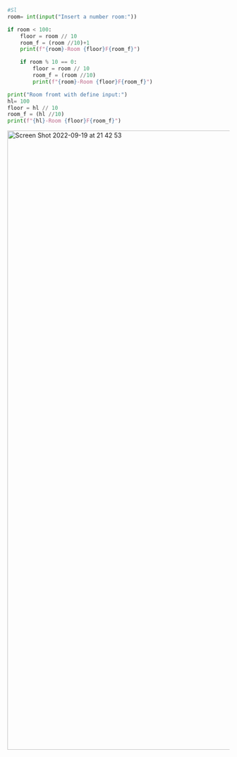 ```.py
#Sl
room= int(input("Insert a number room:"))

if room < 100:
    floor = room // 10
    room_f = (room //10)+1
    print(f"{room}-Room {floor}F{room_f}")

    if room % 10 == 0:
        floor = room // 10
        room_f = (room //10)
        print(f"{room}-Room {floor}F{room_f}")

print("Room fromt with define input:")
hl= 100
floor = hl // 10
room_f = (hl //10)
print(f"{hl}-Room {floor}F{room_f}")
```


<img width="1399" alt="Screen Shot 2022-09-19 at 21 42 53" src="https://user-images.githubusercontent.com/111941990/191020810-9f9b6efd-e706-4a9e-be57-f0b733e616dc.png">
